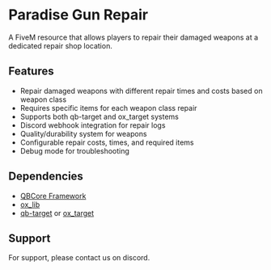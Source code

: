 # Paradise Gun Repair

A FiveM resource that allows players to repair their damaged weapons at a dedicated repair shop location.

## Features

- Repair damaged weapons with different repair times and costs based on weapon class
- Requires specific items for each weapon class repair
- Supports both qb-target and ox_target systems
- Discord webhook integration for repair logs
- Quality/durability system for weapons
- Configurable repair costs, times, and required items
- Debug mode for troubleshooting

## Dependencies

- [QBCore Framework](https://github.com/qbcore-framework/qb-core)
- [ox_lib](https://github.com/overextended/ox_lib)
- [qb-target](https://github.com/qbcore-framework/qb-target) or [ox_target](https://github.com/overextended/ox_target)

## Support

For support, please contact us on discord.